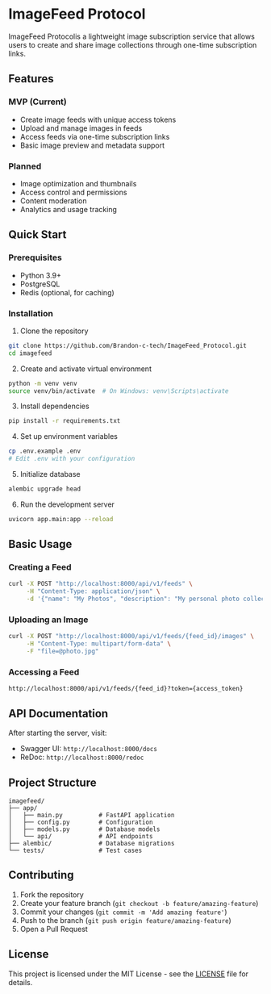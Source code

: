 # ImageFeed Protocol

ImageFeed Protocolis a lightweight image subscription service that allows users to create and share image collections through one-time subscription links.

## Features

### MVP (Current)
- Create image feeds with unique access tokens
- Upload and manage images in feeds
- Access feeds via one-time subscription links
- Basic image preview and metadata support

### Planned
- Image optimization and thumbnails
- Access control and permissions
- Content moderation
- Analytics and usage tracking

## Quick Start

### Prerequisites
- Python 3.9+
- PostgreSQL
- Redis (optional, for caching)

### Installation

1. Clone the repository
```bash
git clone https://github.com/Brandon-c-tech/ImageFeed_Protocol.git
cd imagefeed
```

2. Create and activate virtual environment
```bash
python -m venv venv
source venv/bin/activate  # On Windows: venv\Scripts\activate
```

3. Install dependencies
```bash
pip install -r requirements.txt
```

4. Set up environment variables
```bash
cp .env.example .env
# Edit .env with your configuration
```

5. Initialize database
```bash
alembic upgrade head
```

6. Run the development server
```bash
uvicorn app.main:app --reload
```

## Basic Usage

### Creating a Feed
```bash
curl -X POST "http://localhost:8000/api/v1/feeds" \
     -H "Content-Type: application/json" \
     -d '{"name": "My Photos", "description": "My personal photo collection"}'
```

### Uploading an Image
```bash
curl -X POST "http://localhost:8000/api/v1/feeds/{feed_id}/images" \
     -H "Content-Type: multipart/form-data" \
     -F "file=@photo.jpg"
```

### Accessing a Feed
```
http://localhost:8000/api/v1/feeds/{feed_id}?token={access_token}
```

## API Documentation

After starting the server, visit:
- Swagger UI: `http://localhost:8000/docs`
- ReDoc: `http://localhost:8000/redoc`

## Project Structure
```
imagefeed/
├── app/
│   ├── main.py          # FastAPI application
│   ├── config.py        # Configuration
│   ├── models.py        # Database models
│   └── api/             # API endpoints
├── alembic/             # Database migrations
└── tests/               # Test cases
```

## Contributing

1. Fork the repository
2. Create your feature branch (`git checkout -b feature/amazing-feature`)
3. Commit your changes (`git commit -m 'Add amazing feature'`)
4. Push to the branch (`git push origin feature/amazing-feature`)
5. Open a Pull Request

## License

This project is licensed under the MIT License - see the [LICENSE](LICENSE) file for details.
